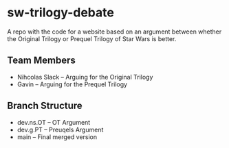 # sw-trilogy-debate
A repo with the code for a website based on an argument between whether the Original Trilogy or Prequel Trilogy of Star Wars is better.

## Team Members
- Nihcolas Slack – Arguing for the Original Trilogy 
- Gavin <!--Just realized idk your last name sorry about that--> – Arguing for the Prequel Trilogy 


## Branch Structure
- dev.ns.OT – OT Argument
- dev.g.PT – Preuqels Argument
- main – Final merged version

